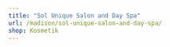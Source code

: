 ```yaml
---
title: "Sol Unique Salon and Day Spa"
url: /madison/sol-unique-salon-and-day-spa/
shop: Kosmetik
---
```

